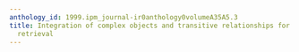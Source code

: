 ```yaml
---
anthology_id: 1999.ipm_journal-ir0anthology0volumeA35A5.3
title: Integration of complex objects and transitive relationships for information
  retrieval
---
```

